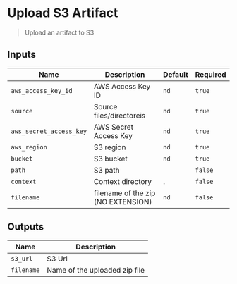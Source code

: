 
# Upload S3 Artifact
> Upload an artifact to S3


## Inputs
| Name | Description | Default | Required | 
| ---- | ----------- | ------- | -------- |
| `aws_access_key_id` | AWS Access Key ID | `nd` | `true` |
| `source` | Source files/directoreis | `nd` | `true` |
| `aws_secret_access_key` | AWS Secret Access Key | `nd` | `true` |
| `aws_region` | S3 region | `nd` | `true` |
| `bucket` | S3 bucket | `nd` | `true` |
| `path` | S3 path |  | `false` |
| `context` | Context directory | . | `false` |
| `filename` | filename of the zip (NO EXTENSION) | `nd` | `false` |



## Outputs 
| Name | Description |
| ---- | ----------- |
| `s3_url` | S3 Url |
| `filename` | Name of the uploaded zip file |

        